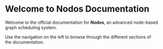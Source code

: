 # Welcome to Nodos Documentation

Welcome to the official documentation for **Nodos**, an advanced node-based graph scheduling system.

Use the navigation on the left to browse through the different sections of the documentation.